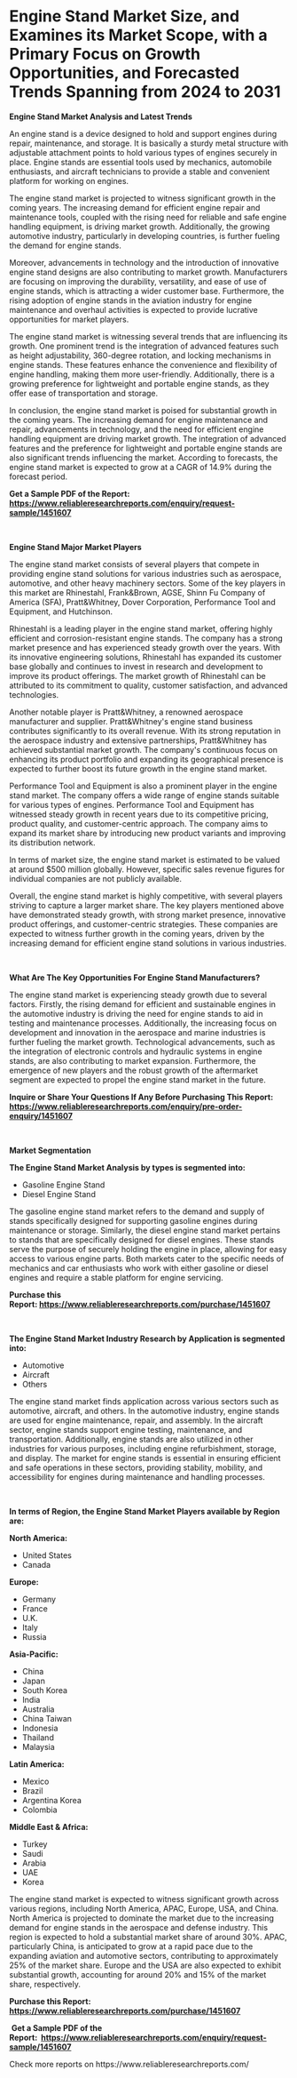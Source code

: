 <p><h1>Engine Stand Market Size, and Examines its Market Scope, with a Primary Focus on Growth Opportunities, and Forecasted Trends Spanning from 2024 to 2031</h1></p><p><strong>Engine Stand Market Analysis and Latest Trends</strong></p>
<p><p>An engine stand is a device designed to hold and support engines during repair, maintenance, and storage. It is basically a sturdy metal structure with adjustable attachment points to hold various types of engines securely in place. Engine stands are essential tools used by mechanics, automobile enthusiasts, and aircraft technicians to provide a stable and convenient platform for working on engines.</p><p>The engine stand market is projected to witness significant growth in the coming years. The increasing demand for efficient engine repair and maintenance tools, coupled with the rising need for reliable and safe engine handling equipment, is driving market growth. Additionally, the growing automotive industry, particularly in developing countries, is further fueling the demand for engine stands. </p><p>Moreover, advancements in technology and the introduction of innovative engine stand designs are also contributing to market growth. Manufacturers are focusing on improving the durability, versatility, and ease of use of engine stands, which is attracting a wider customer base. Furthermore, the rising adoption of engine stands in the aviation industry for engine maintenance and overhaul activities is expected to provide lucrative opportunities for market players.</p><p>The engine stand market is witnessing several trends that are influencing its growth. One prominent trend is the integration of advanced features such as height adjustability, 360-degree rotation, and locking mechanisms in engine stands. These features enhance the convenience and flexibility of engine handling, making them more user-friendly. Additionally, there is a growing preference for lightweight and portable engine stands, as they offer ease of transportation and storage.</p><p>In conclusion, the engine stand market is poised for substantial growth in the coming years. The increasing demand for engine maintenance and repair, advancements in technology, and the need for efficient engine handling equipment are driving market growth. The integration of advanced features and the preference for lightweight and portable engine stands are also significant trends influencing the market. According to forecasts, the engine stand market is expected to grow at a CAGR of 14.9% during the forecast period.</p></p>
<p><strong>Get a Sample PDF of the Report:&nbsp; <a href="https://www.reliableresearchreports.com/enquiry/request-sample/1451607">https://www.reliableresearchreports.com/enquiry/request-sample/1451607</a></strong></p>
<p>&nbsp;</p>
<p><strong>Engine Stand Major Market Players</strong></p>
<p><p>The engine stand market consists of several players that compete in providing engine stand solutions for various industries such as aerospace, automotive, and other heavy machinery sectors. Some of the key players in this market are Rhinestahl, Frank&Brown, AGSE, Shinn Fu Company of America (SFA), Pratt&Whitney, Dover Corporation, Performance Tool and Equipment, and Hutchinson.</p><p>Rhinestahl is a leading player in the engine stand market, offering highly efficient and corrosion-resistant engine stands. The company has a strong market presence and has experienced steady growth over the years. With its innovative engineering solutions, Rhinestahl has expanded its customer base globally and continues to invest in research and development to improve its product offerings. The market growth of Rhinestahl can be attributed to its commitment to quality, customer satisfaction, and advanced technologies.</p><p>Another notable player is Pratt&Whitney, a renowned aerospace manufacturer and supplier. Pratt&Whitney's engine stand business contributes significantly to its overall revenue. With its strong reputation in the aerospace industry and extensive partnerships, Pratt&Whitney has achieved substantial market growth. The company's continuous focus on enhancing its product portfolio and expanding its geographical presence is expected to further boost its future growth in the engine stand market.</p><p>Performance Tool and Equipment is also a prominent player in the engine stand market. The company offers a wide range of engine stands suitable for various types of engines. Performance Tool and Equipment has witnessed steady growth in recent years due to its competitive pricing, product quality, and customer-centric approach. The company aims to expand its market share by introducing new product variants and improving its distribution network.</p><p>In terms of market size, the engine stand market is estimated to be valued at around $500 million globally. However, specific sales revenue figures for individual companies are not publicly available.</p><p>Overall, the engine stand market is highly competitive, with several players striving to capture a larger market share. The key players mentioned above have demonstrated steady growth, with strong market presence, innovative product offerings, and customer-centric strategies. These companies are expected to witness further growth in the coming years, driven by the increasing demand for efficient engine stand solutions in various industries.</p></p>
<p>&nbsp;</p>
<p><strong>What Are The Key Opportunities For Engine Stand Manufacturers?</strong></p>
<p><p>The engine stand market is experiencing steady growth due to several factors. Firstly, the rising demand for efficient and sustainable engines in the automotive industry is driving the need for engine stands to aid in testing and maintenance processes. Additionally, the increasing focus on development and innovation in the aerospace and marine industries is further fueling the market growth. Technological advancements, such as the integration of electronic controls and hydraulic systems in engine stands, are also contributing to market expansion. Furthermore, the emergence of new players and the robust growth of the aftermarket segment are expected to propel the engine stand market in the future.</p></p>
<p><strong>Inquire or Share Your Questions If Any Before Purchasing This Report: <a href="https://www.reliableresearchreports.com/enquiry/pre-order-enquiry/1451607">https://www.reliableresearchreports.com/enquiry/pre-order-enquiry/1451607</a></strong></p>
<p>&nbsp;</p>
<p><strong>Market Segmentation</strong></p>
<p><strong>The Engine Stand Market Analysis by types is segmented into:</strong></p>
<p><ul><li>Gasoline Engine Stand</li><li>Diesel Engine Stand</li></ul></p>
<p><p>The gasoline engine stand market refers to the demand and supply of stands specifically designed for supporting gasoline engines during maintenance or storage. Similarly, the diesel engine stand market pertains to stands that are specifically designed for diesel engines. These stands serve the purpose of securely holding the engine in place, allowing for easy access to various engine parts. Both markets cater to the specific needs of mechanics and car enthusiasts who work with either gasoline or diesel engines and require a stable platform for engine servicing.</p></p>
<p><strong>Purchase this Report:&nbsp;<a href="https://www.reliableresearchreports.com/purchase/1451607">https://www.reliableresearchreports.com/purchase/1451607</a></strong></p>
<p>&nbsp;</p>
<p><strong>The Engine Stand Market Industry Research by Application is segmented into:</strong></p>
<p><ul><li>Automotive</li><li>Aircraft</li><li>Others</li></ul></p>
<p><p>The engine stand market finds application across various sectors such as automotive, aircraft, and others. In the automotive industry, engine stands are used for engine maintenance, repair, and assembly. In the aircraft sector, engine stands support engine testing, maintenance, and transportation. Additionally, engine stands are also utilized in other industries for various purposes, including engine refurbishment, storage, and display. The market for engine stands is essential in ensuring efficient and safe operations in these sectors, providing stability, mobility, and accessibility for engines during maintenance and handling processes.</p></p>
<p>&nbsp;</p>
<p><strong>In terms of Region, the Engine Stand Market Players available by Region are:</strong></p>
<p>
    <p> <strong> North America: </strong>
        <ul>
            <li>United States</li>
            <li>Canada</li>
        </ul>
        </p> 
    <p> <strong> Europe: </strong>
        <ul>
            <li>Germany</li>
            <li>France</li>
            <li>U.K.</li>
            <li>Italy</li>
            <li>Russia</li>
        </ul>
        </p> 
    <p> <strong> Asia-Pacific: </strong>
        <ul>
            <li>China</li>
            <li>Japan</li>
            <li>South Korea</li>
            <li>India</li>
            <li>Australia</li>
            <li>China Taiwan</li>
            <li>Indonesia</li>
            <li>Thailand</li>
            <li>Malaysia</li>
        </ul>
        </p> 
    <p> <strong> Latin America: </strong>
        <ul>
            <li>Mexico</li>
            <li>Brazil</li>
            <li>Argentina Korea</li>
            <li>Colombia</li>
        </ul>
        </p> 
    <p> <strong> Middle East & Africa: </strong>
        <ul>
            <li>Turkey</li>
            <li>Saudi</li>
            <li>Arabia</li>
            <li>UAE</li>
            <li>Korea</li>
        </ul>
    </p>
    </p>
<p><p>The engine stand market is expected to witness significant growth across various regions, including North America, APAC, Europe, USA, and China. North America is projected to dominate the market due to the increasing demand for engine stands in the aerospace and defense industry. This region is expected to hold a substantial market share of around 30%. APAC, particularly China, is anticipated to grow at a rapid pace due to the expanding aviation and automotive sectors, contributing to approximately 25% of the market share. Europe and the USA are also expected to exhibit substantial growth, accounting for around 20% and 15% of the market share, respectively.</p></p>
<p><strong>Purchase this Report: <a href="https://www.reliableresearchreports.com/purchase/1451607">https://www.reliableresearchreports.com/purchase/1451607</a></strong></p>
<p>&nbsp;<strong>Get a Sample PDF of the Report:&nbsp;&nbsp;<a href="https://www.reliableresearchreports.com/enquiry/request-sample/1451607">https://www.reliableresearchreports.com/enquiry/request-sample/1451607</a></strong></p>
<p><strong></strong></p>
<p>Check more reports on https://www.reliableresearchreports.com/</p>